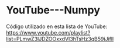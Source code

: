 # YouTube---Numpy
Código utilizado en esta lista de YouTube:
    https://www.youtube.com/playlist?list=PLmwZ3IJDZOOxxdVI3hTsHz3qB59iJifll
